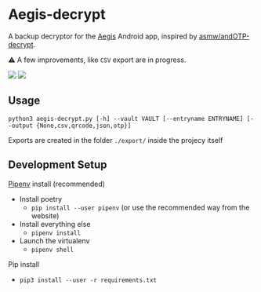 # Aegis-decrypt
A backup decryptor for the [Aegis](https://github.com/beemdevelopment/Aegis/) Android app, inspired by [asmw/andOTP-decrypt](https://github.com/asmw/andOTP-decrypt).

:warning: A few improvements, like `CSV` export are in progress.

[![](https://img.shields.io/static/v1?label=Gitlab&message=Aegis-decrypt&style=for-the-badge&logo=gitlab)](https://gitlab.com/scollovati/Aegis-decrypt)
[![](https://img.shields.io/static/v1?label=Github&message=Aegis-decrypt&style=for-the-badge&logo=github)](https://github.com/scollovati/Aegis-decrypt)
## Usage
```
python3 aegis-decrypt.py [-h] --vault VAULT [--entryname ENTRYNAME] [--output {None,csv,qrcode,json,otp}]
```
Exports are created in the folder `./export/` inside the projecy itself

## Development Setup

[Pipenv](https://pipenv.pypa.io/) install (recommended)

- Install poetry
  - `pip install --user pipenv` (or use the recommended way from the website)
- Install everything else
  - `pipenv install`
- Launch the virtualenv
  - `pipenv shell`

Pip install

- `pip3 install --user -r requirements.txt`
